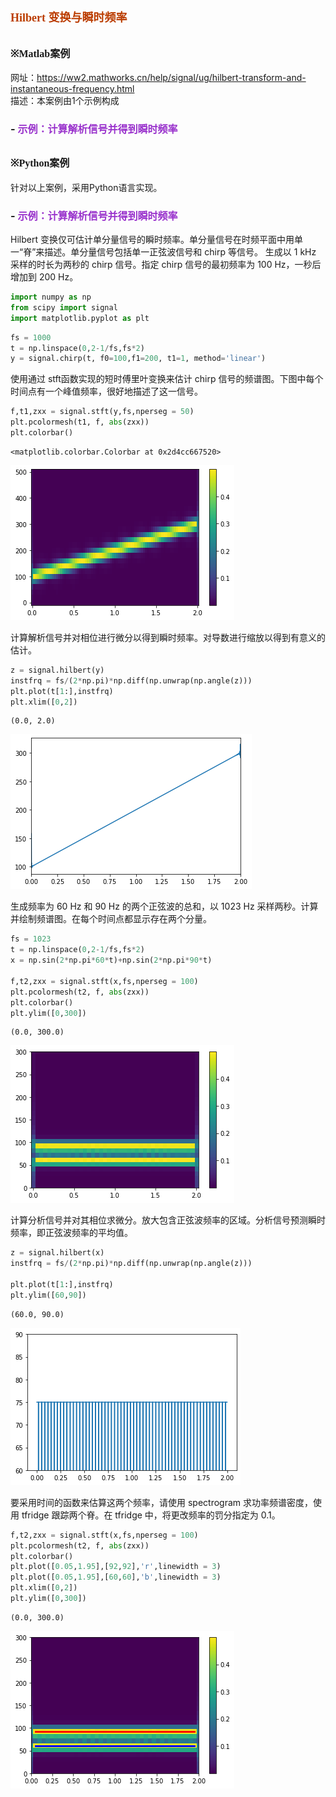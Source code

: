 # **<font size=4 color=#BB3D00 face=微软雅黑>Hilbert 变换与瞬时频率</font>**

## **<font size=3  face=微软雅黑>※Matlab案例</font>** 

网址：https://ww2.mathworks.cn/help/signal/ug/hilbert-transform-and-instantaneous-frequency.html     
描述：本案例由1个示例构成
### - <font color=DarkOrChid size=3>示例：计算解析信号并得到瞬时频率</font>

## **<font size=3 face=微软雅黑>※Python案例</font>**

针对以上案例，采用Python语言实现。

### - <font color=DarkOrChid size=3>示例：计算解析信号并得到瞬时频率</font>

Hilbert 变换仅可估计单分量信号的瞬时频率。单分量信号在时频平面中用单一“脊”来描述。单分量信号包括单一正弦波信号和 chirp 等信号。
生成以 1 kHz 采样的时长为两秒的 chirp 信号。指定 chirp 信号的最初频率为 100 Hz，一秒后增加到 200 Hz。


```python
import numpy as np
from scipy import signal
import matplotlib.pyplot as plt
```


```python
fs = 1000
t = np.linspace(0,2-1/fs,fs*2)
y = signal.chirp(t, f0=100,f1=200, t1=1, method='linear')
```

使用通过 stft函数实现的短时傅里叶变换来估计 chirp 信号的频谱图。下图中每个时间点有一个峰值频率，很好地描述了这一信号。


```python
f,t1,zxx = signal.stft(y,fs,nperseg = 50)
plt.pcolormesh(t1, f, abs(zxx))
plt.colorbar()
```




    <matplotlib.colorbar.Colorbar at 0x2d4cc667520>




    
![png](Hilbert%E5%8F%98%E6%8D%A2%E4%B8%8E%E7%9E%AC%E6%97%B6%E9%A2%91%E7%8E%87_files/Hilbert%E5%8F%98%E6%8D%A2%E4%B8%8E%E7%9E%AC%E6%97%B6%E9%A2%91%E7%8E%87_10_1.png)
    


计算解析信号并对相位进行微分以得到瞬时频率。对导数进行缩放以得到有意义的估计。


```python
z = signal.hilbert(y)
instfrq = fs/(2*np.pi)*np.diff(np.unwrap(np.angle(z)))
plt.plot(t[1:],instfrq)
plt.xlim([0,2])

```




    (0.0, 2.0)




    
![png](Hilbert%E5%8F%98%E6%8D%A2%E4%B8%8E%E7%9E%AC%E6%97%B6%E9%A2%91%E7%8E%87_files/Hilbert%E5%8F%98%E6%8D%A2%E4%B8%8E%E7%9E%AC%E6%97%B6%E9%A2%91%E7%8E%87_12_1.png)
    


生成频率为 60 Hz 和 90 Hz 的两个正弦波的总和，以 1023 Hz 采样两秒。计算并绘制频谱图。在每个时间点都显示存在两个分量。


```python
fs = 1023
t = np.linspace(0,2-1/fs,fs*2)
x = np.sin(2*np.pi*60*t)+np.sin(2*np.pi*90*t)

f,t2,zxx = signal.stft(x,fs,nperseg = 100)
plt.pcolormesh(t2, f, abs(zxx))
plt.colorbar()
plt.ylim([0,300])

```




    (0.0, 300.0)




    
![png](Hilbert%E5%8F%98%E6%8D%A2%E4%B8%8E%E7%9E%AC%E6%97%B6%E9%A2%91%E7%8E%87_files/Hilbert%E5%8F%98%E6%8D%A2%E4%B8%8E%E7%9E%AC%E6%97%B6%E9%A2%91%E7%8E%87_14_1.png)
    


计算分析信号并对其相位求微分。放大包含正弦波频率的区域。分析信号预测瞬时频率，即正弦波频率的平均值。


```python
z = signal.hilbert(x)
instfrq = fs/(2*np.pi)*np.diff(np.unwrap(np.angle(z)))

plt.plot(t[1:],instfrq)
plt.ylim([60,90])

```




    (60.0, 90.0)




    
![png](Hilbert%E5%8F%98%E6%8D%A2%E4%B8%8E%E7%9E%AC%E6%97%B6%E9%A2%91%E7%8E%87_files/Hilbert%E5%8F%98%E6%8D%A2%E4%B8%8E%E7%9E%AC%E6%97%B6%E9%A2%91%E7%8E%87_16_1.png)
    


要采用时间的函数来估算这两个频率，请使用 spectrogram 求功率频谱密度，使用 tfridge 跟踪两个脊。在 tfridge 中，将更改频率的罚分指定为 0.1。


```python
f,t2,zxx = signal.stft(x,fs,nperseg = 100)
plt.pcolormesh(t2, f, abs(zxx))
plt.colorbar()
plt.plot([0.05,1.95],[92,92],'r',linewidth = 3)
plt.plot([0.05,1.95],[60,60],'b',linewidth = 3)
plt.xlim([0,2])
plt.ylim([0,300])
```




    (0.0, 300.0)




    
![png](Hilbert%E5%8F%98%E6%8D%A2%E4%B8%8E%E7%9E%AC%E6%97%B6%E9%A2%91%E7%8E%87_files/Hilbert%E5%8F%98%E6%8D%A2%E4%B8%8E%E7%9E%AC%E6%97%B6%E9%A2%91%E7%8E%87_18_1.png)
    

